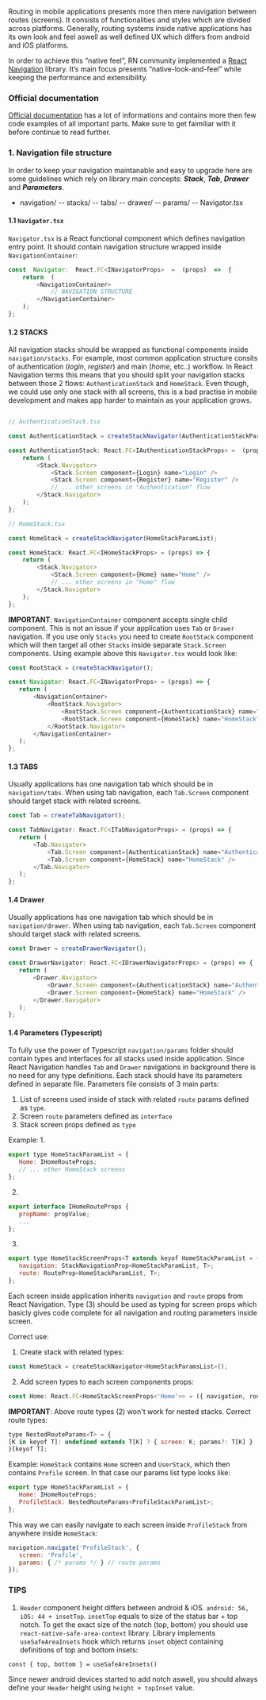 Routing in mobile applications presents more then mere navigation between routes (screens). It consists of functionalities and styles which are divided across platforms. Generally, routing systems inside native applications has its own look and feel aswell as well defined UX which differs from android and iOS platforms.

In order to achieve this “native feel”, RN community implemented a [React Navigation](https://reactnavigation.org/) library. It’s main focus presents “native-look-and-feel” while keeping the performance and extensibility.

### Official documentation
[Official documentation](https://reactnavigation.org/docs/getting-started) has a lot of informations and contains more then few code examples of all important parts.
Make sure to get faimiliar with it before continue to read further.

### 1. Navigation file structure
In order to keep your navigation maintanable and easy to upgrade  here are some guidelines which rely on library main concepts: ***Stack***, ***Tab***, ***Drawer*** and ***Parameters***.

 - navigation/
	  -- stacks/
	  -- tabs/
	  -- drawer/
	  -- params/
	  -- Navigator.tsx


#### 1.1 `Navigator.tsx`
 `Navigator.tsx` is a React functional component which defines navigation entry point. It should contain navigation structure wrapped inside `NavigationContainer`:


```javascript
const  Navigator:  React.FC<INavigatorProps>  =  (props)  =>  {
	return  (
		<NavigationContainer>
			// NAVIGATION STRUCTURE
		</NavigationContainer>
	);
};
```

#### 1.2 STACKS
All navigation stacks should be wrapped as functional components inside `navigation/stacks`.
For example, most common application structure consits of authentication (*login*, *register*) and main (*home*, etc..) workflow.
In React Navigation terms this means that you should split your navigation stacks between those 2 flows: `AuthenticationStack` and `HomeStack`. Even though, we could use only one stack with all screens, this is a bad practise in mobile development and makes app harder to maintain as your application grows.

```javascript

// AuthenticationStack.tsx

const AuthenticationStack = createStackNavigator(AuthenticationStackParamList);

const AuthenticationStack: React.FC<IAuthenticationStackProps> =  (props) => {
	return (
		<Stack.Navigator>
			<Stack.Screen component={Login} name="Login" />
			<Stack.Screen component={Register} name="Register" />
			// ... other screens in "Authentication" flow
		</Stack.Navigator>
	);
};

// HomeStack.tsx

const HomeStack = createStackNavigator(HomeStackParamList);

const HomeStack: React.FC<IHomeStackProps> = (props) => {
	return (
		<Stack.Navigator>
			<Stack.Screen component={Home} name="Home" />
			// ... other screens in "Home" flow
		</Stack.Navigator>
	);
};
```

**IMPORTANT**: `NavigationContainer` component accepts single child component. This is not an issue if your application uses `Tab` or `Drawer` navigation. If you use only `Stacks` you need to create `RootStack` component which will then target all other `Stacks` inside separate `Stack.Screen` components.
Using example above this `Navigator.tsx` would look like:

 ```javascript
 const RootStack = createStackNavigator();

const Navigator: React.FC<INavigatorProps> = (props) => {
	return (
		<NavigationContainer>
			<RootStack.Navigator>
				<RootStack.Screen component={AuthenticationStack} name="AuthenticationStack" />
				<RootStack.Screen component={HomeStack} name="HomeStack" />
			</RootStack.Navigator>
		</NavigationContainer>
	);
};
```

#### 1.3 TABS
Usually applications has one navigation tab which should be in `navigation/tabs`. When using tab navigation, each `Tab.Screen` component should target stack with related screens.

 ```javascript
 const Tab = createTabNavigator();

const TabNavigator: React.FC<ITabNavigatorProps> = (props) => {
	return (
		<Tab.Navigator>
			<Tab.Screen component={AuthenticationStack} name="AuthenticationStack" />
			<Tab.Screen component={HomeStack} name="HomeStack" />
		</Tab.Navigator>
	);
};
```

#### 1.4 Drawer
Usually applications has one navigation tab which should be in `navigation/drawer`. When using tab navigation, each `Tab.Screen` component should target stack with related screens.

 ```javascript
const Drawer = createDrawerNavigator();

const DrawerNavigator: React.FC<IDrawerNavigatorProps> = (props) => {
	return (
		<Drawer.Navigator>
			<Drawer.Screen component={AuthenticationStack} name="AuthenticationStack" />
			<Drawer.Screen component={HomeStack} name="HomeStack" />
		</Drawer.Navigator>
	);
};
```

#### 1.4 Parameters (Typescript)
To fully use the power of Typescript `navigation/params` folder should contain types and interfaces for all stacks used inside application. Since React Navigation handles `Tab` and `Drawer` navigations in background there is no need for any type definitions.
Each stack should have its parameters defined in separate file. Parameters file consists of 3 main parts:

 1. List of screens used inside of stack with related `route` params defined as `type`.
 2. Screen `route` parameters defined as `interface`
 3. Stack screen props defined as `type`

Example:
 1.

 ```javascript
export type HomeStackParamList = {
	Home: IHomeRouteProps;
	// ... other HomeStack screens
};
```
2.
 ```javascript
export interface IHomeRouteProps {
	propName: propValue;
	...
};
```
3.
 ```javascript
export type HomeStackScreenProps<T extends keyof HomeStackParamList = {
	navigation: StackNavigationProp<HomeStackParamList, T>;
	route: RouteProp<HomeStackParamList, T>;
};
```

Each screen inside application inherits `navigation` and `route` props from React Navigation. Type (3) should be used as typing for screen props which basicly gives code complete for all navigation and routing parameters inside screen.

Correct use:

1. Create stack with related types:
 ```javascript
const HomeStack = createStackNavigator<HomeStackParamsList>();
```

2.  Add screen types to each screen components props:

 ```javascript
const Home: React.FC<HomeStackScreenProps<'Home'>> = ({ navigation, route}) => (...);
```

**IMPORTANT**:
Above route types (2) won't work for nested stacks.
Correct route types:
 ```javascript
type NestedRouteParams<T> = {
[K in keyof T]: undefined extends T[K] ? { screen: K; params?: T[K] } : { screen: K; params: T[K] };
}[keyof T];
```

Example:
`HomeStack` contains `Home` screen and `UserStack`, which then contains `Profile` screen. In that case our params list type looks like:

 ```javascript
export type HomeStackParamList = {
	Home: IHomeRouteProps;
	ProfileStack: NestedRouteParams<ProfileStackParamList>;
};
```

This way we can easily navigate to each screen inside `ProfileStack` from anywhere inside `HomeStack`:

 ```javascript
navigation.navigate('ProfileStack', {
	screen: 'Profile',
	params: { /* params */ } // route params
});
```

### 	TIPS

 1. `Header` component height differs between android & iOS.
`android: 56, iOS: 44 + insetTop`. `insetTop` equals to size of the status bar + top notch.
To get the exact size of the notch (top, bottom) you should use `react-native-safe-area-context` library.
Library implements `useSafeAreaInsets` hook which returns `inset` object containing definitions of top and bottom insets:

`const { top, bottom } = useSafeAreInsets()`

Since newer android devices started to add notch aswell, you should always define your `Header` height using `height + topInset` value.
